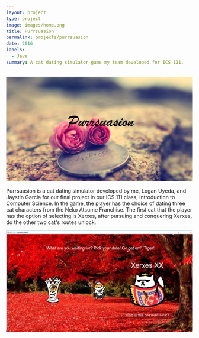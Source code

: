 ```yaml
---
layout: project
type: project
image: images/home.png
title: Purrsuasion
permalink: projects/purrsuasion
date: 2016
labels:
  - Java
summary: A cat dating simulator game my team developed for ICS 111.
---
```

<img class="ui centered middle image" src="../images/home.png">

Purrsuasion is a cat dating simulator developed by me, Logan Uyeda, and Jaystin Garcia for our final project in our ICS 111 class, Introduction to Computer Science. In the game, the player has the choice of dating three cat characters from the Neko Atsume Franchise. The first cat that the player has the option of selecting is Xerxes, after pursuing and conquering Xerxes, do the other two cat's routes unlock. 

<img class="ui centered middle image" src="../images/selection.png">

